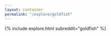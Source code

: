 ```yaml
---
layout: container
permalink: "/explore/goldfish"
---
```


<link rel="stylesheet" type="text/css" href="/static/css/explore.css">
{% include explore.html subreddit="goldfish" %}
